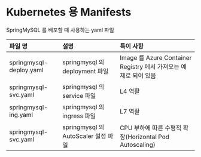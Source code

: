 # Kubernetes 용 Manifests

SpringMySQL 를 배포할 때 사용하는 yaml 파일

| 파일 명 | 설명 | 특이 사항 |
|:---|:---|:---|
| springmysql-deploy.yaml | springmysql 의 deployment 파일 | Image 를 Azure Container Registry 에서 가져오는 예제로 되어 있음 |
| springmysql-svc.yaml | springmysql 의 service 파일 | L4 역활 |  
| springmysql-ing.yaml | springmysql 의 ingress 파일 | L7 역활 | 
| springmysql-svc.yaml | springmysql 의 AutoScaler 설정 파일 | CPU 부하에 따른 수평적 확장(Horizontal Pod Autoscaling)  |  
